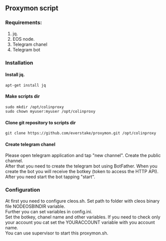 ## Proxymon script  

### Requirements:  
1. jq.  
2. EOS node.  
3. Telegram chanel
4. Telegram bot

### Installation
#### Install jq.  
```
apt-get install jq  
```
#### Make scripts dir  
```
sudo mkdir /opt/colinproxy  
sudo chown myuser:myuser /opt/colinproxy  
```
#### Clone git repository to scripts dir  
```
git clone https://github.com/everstake/proxymon.git /opt/colinproxy  
```
#### Create telegram chanel
Please open telegram application and tap "new channel". Create the public channel.  
After that you need to create the telegram bot using BotFather. When you create the bot you will receive the botkey (token to access the HTTP API). After you need start the bot tapping "start".  

### Configuration  
At first you need to configure cleos.sh. Set path to folder with cleos binary file NODEOSBINDIR variable.  
Further you can set variables in config.ini.  
Set the botkey, chanel name and other variables.
If you need to check only your account you cat set the YOURACCOUNT variable with you account name.  
You can use supervisor to start this proxymon.sh.  

